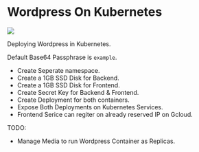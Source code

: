 # Wordpress On Kubernetes

![](https://buddy.works/guides/thumbnails/wordpress-kubernetes-cover.png)

Deploying Wordpress in Kubernetes.

Default Base64 Passphrase is `example`.

- Create Seperate namespace.
- Create a 1GB SSD Disk for Backend.
- Create a 1GB SSD Disk for Frontend.
- Create Secret Key for Backend & Frontend.
- Create Deployment for both containers.
- Expose Both Deployments on Kubernetes Services.
- Frontend Serice can regiter on already reserved IP on Gcloud.

TODO:
- Manage Media to run Wordpress Container as Replicas.